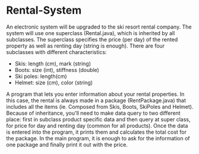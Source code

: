 # Rental-System
An electronic system will be upgraded to the ski resort rental company. The system will use one superclass (Rental.java), which is inherited by all subclasses. 
The superclass specifies the price (per day) of the rented property as well as renting day (string is enough). There are four subclasses with different characteristics:
- Skis: length (cm), mark (string)
- Boots: size (int), stiffness (double)
- Ski poles: length(cm)
- Helmet: size (cm), color (string)

A program that lets you enter information about your rental properties. In this case, the rental is always made in a package (RentPackage.java) that includes all the items (ie. Composed from Skis, Boots, SkiPoles and Helmet).
Because of inheritance, you'll need to make data query to two different place: first in subclass product specific data and then query at super class, 
for price for day and renting day (common for all products). 
Once the data is entered into the program, it prints them and calculates the total cost for the package.
In the main program, it is enough to ask for the information of one package and finally print it out with the price.
